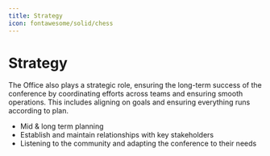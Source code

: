 ```yaml
---
title: Strategy
icon: fontawesome/solid/chess
---
```

# Strategy

The Office also plays a strategic role, ensuring the long-term success of the conference by coordinating efforts across
teams and ensuring smooth operations. This includes aligning on goals and ensuring everything runs according to plan.

- Mid & long term planning
- Establish and maintain relationships with key stakeholders
- Listening to the community and adapting the conference to their needs
